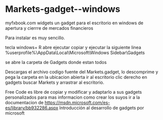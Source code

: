 # Markets-gadget--windows
myfxbook.com widgets un gadget para el escritorio en windows de apertura y cierrre de mercados financieros

Para instalar es muy sencillo.

tecla windows+ R
abre ejecutar
copiar y ejecutar la siguiente linea  %userprofile%\AppData\Local\Microsoft\Windows Sidebar\Gadgets

se abre la carpeta de Gadgets donde estan todos

Descargas el archivo codigo fuente del Markets.gadget, lo descomprime y pega la carpeta en la ubicacion abierta 
ir al escritorio clic derecho en gadgets buscar Markets y arrastrar al escritorio.

Free Code es libre de copiar y modificar y adaptarlo a sus gadgets personalizados
para mas informacion como crear los suyos ir a la documentacion de  https://msdn.microsoft.com/es-es/library/bb932286.aspx Introducción al desarrollo de gadgets por microsoft
